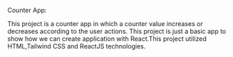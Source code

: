 Counter App:

This project is a counter app in which a counter value increases or decreases according to the user actions.
This project is just a basic app to show how we can create application with React.This project utilized
HTML,Tailwind CSS and ReactJS technologies.
